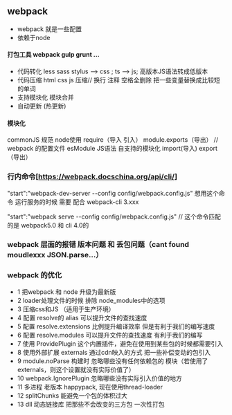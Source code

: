 ## webpack
-  webpack 就是一些配置 
-  依赖于node

#### 打包工具   webpack   gulp grunt ...

 - 代码转化   less sass  stylus  --> css ; ts --> js; 高版本JS语法转成低版本
 - 代码压缩   html css js  压缩// 换行 注释 空格全删除 把一些变量替换成比较短的单词
 - 支持模块化  模块合并
 - 自动更新  (热更新)

 #### 模块化
 commonJS 规范  node使用  require（导入 引入）   module.exports（导出）    // webpack 的配置文件
 esModule  JS语法 自支持的模块化  import(导入)   export（导出）





 ###  行内命令[https://webpack.docschina.org/api/cli/]



 
  "start":"webpack-dev-server --config config/webpack.config.js"
  想用这个命令 运行服务的时候 需要  配合 webpack-cli 3.xxx


  "start":"webpack serve --config config/webpack.config.js"
  // 这个命令匹配的是 webpack5.0  和 cli 4.0的


### webpack 层面的报错  版本问题 和 丢包问题（cant found moudlexxx   JSON.parse...）




### webpack 的优化

- 1  把webpack  和 node 升级为最新版
- 2  loader处理文件的时候 排除 node_modules中的选项
- 3  压缩css和JS  （适用于生产环境）
- 4  配置 resolve的 alias 可以提升文件的查找速度
- 5  配置 resolve.extensions 比例提升编译效率 但是有利于我们的编写速度
- 6  配置 resolve.modules  可以提升文件的查找速度  有利于我们的编写
- 7  使用 ProvidePlugin 这个内置插件，避免在使用到某些包的时候都需要引入
- 8  使用外部扩展 externals  通过cdn映入的方式 把一些补偿变动的包引入
- 9  module.noParse  构建时 忽略哪些没有任何依赖包的 模块（若使用了externals，则这个设置就没有实际价值了）
- 10 webpack.IgnorePlugin 忽略哪些没有实际引入价值的地方
- 11 多进程 老版本 happypack, 现在使用thread-loader
- 12  splitChunks  能避免一个包的体积过大
- 13  dll  动态链接库  把那些不会改变的三方包 一次性打包